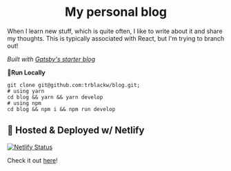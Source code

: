 <h1 align="center">
  My personal blog
</h1>

When I learn new stuff, which is quite often, I like to write about it and share my thoughts. This is typically associated with React, but I'm trying to branch out!

_Built with [Gatsby's starter blog](https://github.com/gatsbyjs/gatsby-starter-blog)_

**🚀Run Locally**

    git clone git@github.com:trblackw/blog.git;
    # using yarn
    cd blog && yarn && yarn develop
    # using npm
    cd blog && npm i && npm run develop

## 💫 Hosted & Deployed w/ Netlify

[![Netlify Status](https://api.netlify.com/api/v1/badges/e73e2666-7ddc-4f1b-924b-daabc6b877bf/deploy-status)](https://app.netlify.com/sites/priceless-visvesvaraya-deb91b/deploys)

Check it out [here](https://www.tuckerblackwell.com/)!

